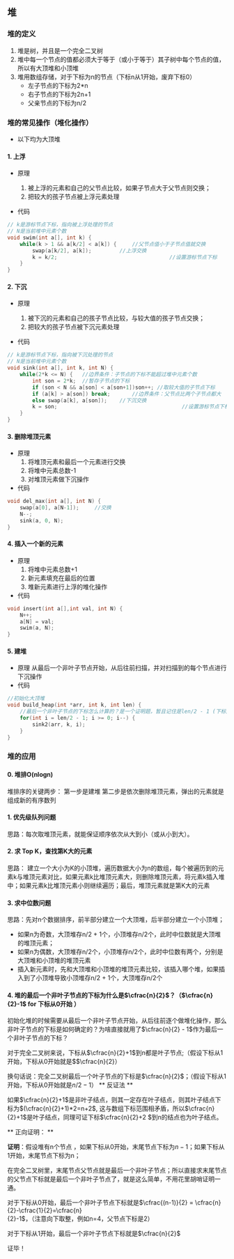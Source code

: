 ## 堆

### 堆的定义
1. 堆是树，并且是一个完全二叉树
2. 堆中每一个节点的值都必须大于等于（或小于等于）其子树中每个节点的值，所以有大顶堆和小顶堆
3. 堆用数组存储，对于下标为n的节点（下标n从1开始，废弃下标0）
   * 左子节点的下标为2*n
   * 右子节点的下标为2n+1
   * 父亲节点的下标为n/2
### 堆的常见操作（堆化操作）
* 以下均为大顶堆
#### 1. 上浮
* 原理
	1. 被上浮的元素和自己的父节点比较，如果子节点大于父节点则交换；
	2. 把较大的孩子节点被上浮元素处理

* 代码 
```cpp
// k是游标节点下标，指向被上浮处理的节点
// N是当前堆中元素个数
void swim(int a[], int k) {
    while(k > 1 && a[k/2] < a[k]) {		//父节点值小于子节点值就交换
        swap(a[k/2], a[k]);   		//上浮交换
        k = k/2;									//设置游标节点下标
    }
}
```
#### 2. 下沉
* 原理
	1. 被下沉的元素和自己的孩子节点比较，与较大值的孩子节点交换；
	2. 把较大的孩子节点被下沉元素处理

* 代码
```cpp
// k是游标节点下标，指向被下沉处理的节点
// N是当前堆中元素个数
void sink(int a[], int k, int N) {
    while(2*k <= N) {   //边界条件：子节点的下标不能超过堆中元素个数
        int son = 2*k;	//暂存子节点的下标
        if (son < N && a[son] < a[son+1])son++; //取较大值的子节点下标
        if (a[k] > a[son]) break;		//边界条件：父节点比两个子节点都大
        else swap(a[k], a[son]);    //下沉交换
        k = son;										//设置游标节点下标
    }
}
```

#### 3. 删除堆顶元素
* 原理
	1. 将堆顶元素和最后一个元素进行交换
	2. 将堆中元素总数-1
	3. 对堆顶元素做下沉操作
* 代码
```cpp
void del_max(int a[], int N) {
    swap(a[0], a[N-1]);		//交换
    N--;
    sink(a, 0, N);
}
```
#### 4. 插入一个新的元素
* 原理
	1. 将堆中元素总数+1
	2. 新元素填充在最后的位置
	3. 堆新元素进行上浮的堆化操作
* 代码
```cpp
void insert(int a[],int val, int N) {
    N++;
    a[N] = val; 
    swim(a, N);
}
```
#### 5. 建堆
* 原理
	从最后一个非叶子节点开始，从后往前扫描，并对扫描到的每个节点进行下沉操作
* 代码
```cpp
//初始化大顶堆
void build_heap(int *arr, int k, int len) {
    //最后一个非叶子节点的下标怎么计算的？是一个证明题，暂且记住是len/2 - 1 (下标从0开始)    len/2 (下标从1开始)
    for(int i = len/2 - 1; i >= 0; i--) {
        sink2(arr, k, i);
    }
}
```

### 堆的应用
#### 0. 堆排O(nlogn)
堆排序的关键两步：
	第一步是建堆
	第二步是依次删除堆顶元素，弹出的元素就是组成新的有序数列
#### 1. 优先级队列问题
思路：每次取堆顶元素，就能保证顺序依次从大到小（或从小到大）。
#### 2. 求 Top K，查找第K大的元素
思路： 建立一个大小为K的小顶堆，遍历数据大小为n的数组，每个被遍历到的元素k与堆顶元素对比，如果元素k比堆顶元素大，则删除堆顶元素，将元素k插入堆中；如果元素k比堆顶元素小则继续遍历；最后，堆顶元素就是第K大的元素
#### 3. 求中位数问题
思路：先对n个数据排序，前半部分建立一个大顶堆，后半部分建立一个小顶堆；
* 如果n为奇数，大顶堆存n/2 + 1个，小顶堆存n/2个，此时中位数就是大顶堆的堆顶元素；
* 如果n为偶数，大顶堆存n/2个，小顶堆存n/2个，此时中位数有两个，分别是大顶堆和小顶堆的堆顶元素
* 插入新元素时，先和大顶堆和小顶堆的堆顶元素比较，该插入哪个堆，如果插入到了小顶堆导致小顶堆存n/2 + 1个，大顶堆存n/2个

#### 4. 堆的最后一个非叶子节点的下标为什么是$\cfrac{n}{2}$？（$\cfrac{n}{2}-1$ for 下标从0开始 ）

初始化堆的时候需要从最后一个非叶子节点开始，从后往前逐个做堆化操作，那么非叶子节点的下标是如何确定的？为啥直接就用了$\cfrac{n}{2} - 1$作为最后一个非叶子节点的下标？

对于完全二叉树来说，下标从$\cfrac{n}{2}+1$到n都是叶子节点;（假设下标从1开始，下标从0开始就是$$\cfrac{n}{2}）

换句话说：完全二叉树最后一个叶子节点的下标是$\cfrac{n}{2}$；（假设下标从1开始，下标从0开始就是$n/2 - 1$）
** 反证法 **

如果$\cfrac{n}{2}+1$是非叶子结点，则其一定存在叶子结点，则其叶子结点下标为$(\cfrac{n}{2}+1)*2=n+2$, 这与数组下标范围相矛盾，所以$\cfrac{n}{2}+1$是叶子结点，同理可证下标$\cfrac{n}{2}+2 $到n的结点也为叶子结点。

** 正向证明： **

**证明**：假设堆有n个节点 ，如果下标从0开始，末尾节点下标为$n-1$；如果下标从1开始，末尾节点下标为n；

在完全二叉树里，末尾节点父节点就是最后一个非叶子节点；所以直接求末尾节点的父节点下标就是最后一个非叶子节点了，就是这么简单，不用花里胡哨证明一通。

对于下标从0开始，最后一个非叶子节点下标就是$\cfrac{(n-1)}{2} = \cfrac{n}{2}-\cfrac{1}{2}=\cfrac{n}{2}-1$，（注意向下取整，例如n=4，父节点下标是2）

对于下标从1开始，最后一个非叶子节点下标就是$\cfrac{n}{2}$

证毕！